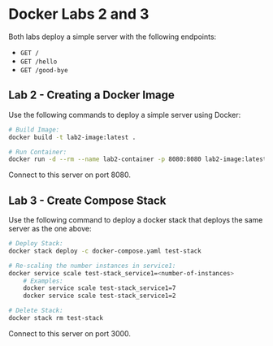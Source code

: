 # Docker Labs 2 and 3

Both labs deploy a simple server with the following endpoints:
- `GET /`
- `GET /hello`
- `GET /good-bye`

## Lab 2 - Creating a Docker Image

Use the following commands to deploy a simple server using Docker:

```bash
# Build Image:
docker build -t lab2-image:latest .

# Run Container:
docker run -d --rm --name lab2-container -p 8080:8080 lab2-image:latest
```

Connect to this server on port 8080.

## Lab 3 - Create Compose Stack

Use the following command to deploy a docker stack that deploys the same server as the one above:

```bash
# Deploy Stack:
docker stack deploy -c docker-compose.yaml test-stack

# Re-scaling the number instances in service1:
docker service scale test-stack_service1=<number-of-instances>
    # Examples:
    docker service scale test-stack_service1=7
    docker service scale test-stack_service1=2

# Delete Stack:
docker stack rm test-stack
```

Connect to this server on port 3000.